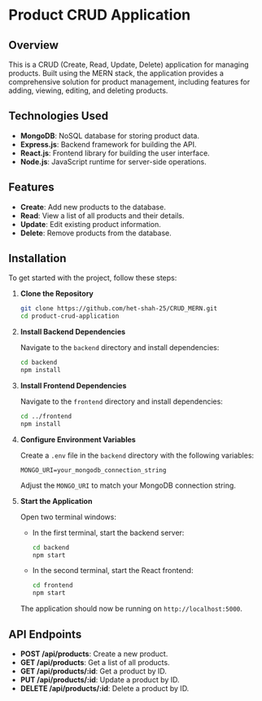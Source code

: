 # Product CRUD Application

## Overview

This is a CRUD (Create, Read, Update, Delete) application for managing products. Built using the MERN stack, the application provides a comprehensive solution for product management, including features for adding, viewing, editing, and deleting products.

## Technologies Used

- **MongoDB**: NoSQL database for storing product data.
- **Express.js**: Backend framework for building the API.
- **React.js**: Frontend library for building the user interface.
- **Node.js**: JavaScript runtime for server-side operations.

## Features

- **Create**: Add new products to the database.
- **Read**: View a list of all products and their details.
- **Update**: Edit existing product information.
- **Delete**: Remove products from the database.

## Installation

To get started with the project, follow these steps:

1. **Clone the Repository**

   ```bash
   git clone https://github.com/het-shah-25/CRUD_MERN.git
   cd product-crud-application
   ```

2. **Install Backend Dependencies**

   Navigate to the `backend` directory and install dependencies:

   ```bash
   cd backend
   npm install
   ```

3. **Install Frontend Dependencies**

   Navigate to the `frontend` directory and install dependencies:

   ```bash
   cd ../frontend
   npm install
   ```

4. **Configure Environment Variables**

   Create a `.env` file in the `backend` directory with the following variables:

   ```plaintext
   MONGO_URI=your_mongodb_connection_string
   ```

   Adjust the `MONGO_URI` to match your MongoDB connection string.

5. **Start the Application**

   Open two terminal windows:

   - In the first terminal, start the backend server:

     ```bash
     cd backend
     npm start
     ```

   - In the second terminal, start the React frontend:

     ```bash
     cd frontend
     npm start
     ```

   The application should now be running on `http://localhost:5000`.

## API Endpoints

- **POST /api/products**: Create a new product.
- **GET /api/products**: Get a list of all products.
- **GET /api/products/:id**: Get a product by ID.
- **PUT /api/products/:id**: Update a product by ID.
- **DELETE /api/products/:id**: Delete a product by ID.

```

```
